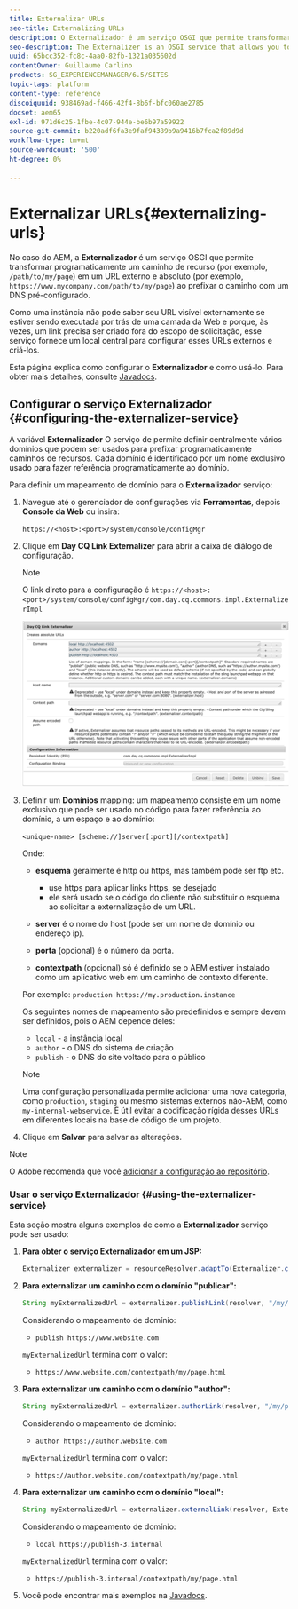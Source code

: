 ```yaml
---
title: Externalizar URLs
seo-title: Externalizing URLs
description: O Externalizador é um serviço OSGI que permite transformar programaticamente um caminho de recurso em um URL externo e absoluto
seo-description: The Externalizer is an OSGI service that allows you to programmatically transform a resource path into an external and absolute URL
uuid: 65bcc352-fc8c-4aa0-82fb-1321a035602d
contentOwner: Guillaume Carlino
products: SG_EXPERIENCEMANAGER/6.5/SITES
topic-tags: platform
content-type: reference
discoiquuid: 938469ad-f466-42f4-8b6f-bfc060ae2785
docset: aem65
exl-id: 971d6c25-1fbe-4c07-944e-be6b97a59922
source-git-commit: b220adf6fa3e9faf94389b9a9416b7fca2f89d9d
workflow-type: tm+mt
source-wordcount: '500'
ht-degree: 0%

---
```


# Externalizar URLs{#externalizing-urls}

No caso do AEM, a **Externalizador** é um serviço OSGI que permite transformar programaticamente um caminho de recurso (por exemplo, `/path/to/my/page`) em um URL externo e absoluto (por exemplo, `https://www.mycompany.com/path/to/my/page`) ao prefixar o caminho com um DNS pré-configurado.

Como uma instância não pode saber seu URL visível externamente se estiver sendo executada por trás de uma camada da Web e porque, às vezes, um link precisa ser criado fora do escopo de solicitação, esse serviço fornece um local central para configurar esses URLs externos e criá-los.

Esta página explica como configurar o **Externalizador** e como usá-lo. Para obter mais detalhes, consulte [Javadocs](https://helpx.adobe.com/experience-manager/6-5/sites/developing/using/reference-materials/javadoc/com/day/cq/commons/Externalizer.html).

## Configurar o serviço Externalizador {#configuring-the-externalizer-service}

A variável **Externalizador** O serviço de permite definir centralmente vários domínios que podem ser usados para prefixar programaticamente caminhos de recursos. Cada domínio é identificado por um nome exclusivo usado para fazer referência programaticamente ao domínio.

Para definir um mapeamento de domínio para o **Externalizador** serviço:

1. Navegue até o gerenciador de configurações via **Ferramentas**, depois **Console da Web** ou insira:

   `https://<host>:<port>/system/console/configMgr`

1. Clique em **Day CQ Link Externalizer** para abrir a caixa de diálogo de configuração.

   >[!NOTE]
   >
   >O link direto para a configuração é `https://<host>:<port>/system/console/configMgr/com.day.cq.commons.impl.ExternalizerImpl`

   ![aem-externalizer-01](assets/aem-externalizer-01.png)

1. Definir um **Domínios** mapping: um mapeamento consiste em um nome exclusivo que pode ser usado no código para fazer referência ao domínio, a um espaço e ao domínio:

   `<unique-name> [scheme://]server[:port][/contextpath]`

   Onde:

   * **esquema** geralmente é http ou https, mas também pode ser ftp etc.

      * use https para aplicar links https, se desejado
      * ele será usado se o código do cliente não substituir o esquema ao solicitar a externalização de um URL.
   * **server** é o nome do host (pode ser um nome de domínio ou endereço ip).
   * **porta** (opcional) é o número da porta.
   * **contextpath** (opcional) só é definido se o AEM estiver instalado como um aplicativo web em um caminho de contexto diferente.

   Por exemplo: `production https://my.production.instance`

   Os seguintes nomes de mapeamento são predefinidos e sempre devem ser definidos, pois o AEM depende deles:

   * `local` - a instância local
   * `author` - o DNS do sistema de criação
   * `publish` - o DNS do site voltado para o público

   >[!NOTE]
   >
   >Uma configuração personalizada permite adicionar uma nova categoria, como `production`, `staging` ou mesmo sistemas externos não-AEM, como `my-internal-webservice`. É útil evitar a codificação rígida desses URLs em diferentes locais na base de código de um projeto.

1. Clique em **Salvar** para salvar as alterações.

>[!NOTE]
>
>O Adobe recomenda que você [adicionar a configuração ao repositório](/help/sites-deploying/configuring.md#addinganewconfigurationtotherepository).

### Usar o serviço Externalizador {#using-the-externalizer-service}

Esta seção mostra alguns exemplos de como a **Externalizador** serviço pode ser usado:

1. **Para obter o serviço Externalizador em um JSP:**

   ```java
   Externalizer externalizer = resourceResolver.adaptTo(Externalizer.class);
   ```

1. **Para externalizar um caminho com o domínio &quot;publicar&quot;:**

   ```java
   String myExternalizedUrl = externalizer.publishLink(resolver, "/my/page") + ".html";
   ```

   Considerando o mapeamento de domínio:

   * `publish https://www.website.com`

   `myExternalizedUrl` termina com o valor:

   * `https://www.website.com/contextpath/my/page.html`


1. **Para externalizar um caminho com o domínio &quot;author&quot;:**

   ```java
   String myExternalizedUrl = externalizer.authorLink(resolver, "/my/page") + ".html";
   ```

   Considerando o mapeamento de domínio:

   * `author https://author.website.com`

   `myExternalizedUrl` termina com o valor:

   * `https://author.website.com/contextpath/my/page.html`


1. **Para externalizar um caminho com o domínio &quot;local&quot;:**

   ```java
   String myExternalizedUrl = externalizer.externalLink(resolver, Externalizer.LOCAL, "/my/page") + ".html";
   ```

   Considerando o mapeamento de domínio:

   * `local https://publish-3.internal`

   `myExternalizedUrl` termina com o valor:

   * `https://publish-3.internal/contextpath/my/page.html`


1. Você pode encontrar mais exemplos na [Javadocs](https://helpx.adobe.com/experience-manager/6-5/sites/developing/using/reference-materials/javadoc/com/day/cq/commons/Externalizer.html).
